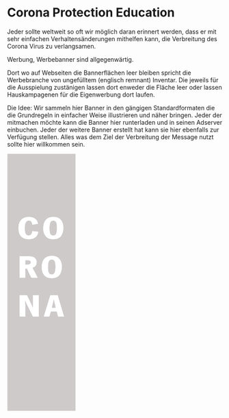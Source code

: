 # Corona Protection Education

Jeder sollte weltweit so oft wir möglich daran erinnert werden, dass er mit sehr einfachen Verhaltensänderungen mithelfen kann, die Verbreitung des Corona Virus zu verlangsamen.

Werbung, Werbebanner sind allgegenwärtig.

Dort wo auf Webseiten die Bannerflächen leer bleiben spricht die Werbebranche von ungefülltem (englisch remnant) Inventar. Die jeweils für die Ausspielung zustänigen lassen dort enweder die Fläche leer oder lassen Hauskampagenen für die Eigenwerbung dort laufen.

Die Idee:
Wir sammeln hier Banner in den gängigen Standardformaten die die Grundregeln in einfacher Weise illustrieren und näher bringen. Jeder der mitmachen möchte kann die Banner hier runterladen und in seinen Adserver einbuchen. Jeder der weitere Banner erstellt hat kann sie hier ebenfalls zur Verfügung stellen. Alles was dem Ziel der Verbreitung der Message nutzt sollte hier willkommen sein.

![Banner](https://github.com/corono2020/corono/blob/master/ressources/coroNO_banner_160x600/GIF_Banner_160x600/images/_banner_160x600_Artboard-01.gif?raw=true)